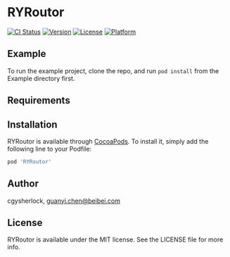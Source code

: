 # RYRoutor

[![CI Status](https://img.shields.io/travis/cgysherlock/RYRoutor.svg?style=flat)](https://travis-ci.org/cgysherlock/RYRoutor)
[![Version](https://img.shields.io/cocoapods/v/RYRoutor.svg?style=flat)](https://cocoapods.org/pods/RYRoutor)
[![License](https://img.shields.io/cocoapods/l/RYRoutor.svg?style=flat)](https://cocoapods.org/pods/RYRoutor)
[![Platform](https://img.shields.io/cocoapods/p/RYRoutor.svg?style=flat)](https://cocoapods.org/pods/RYRoutor)

## Example

To run the example project, clone the repo, and run `pod install` from the Example directory first.

## Requirements

## Installation

RYRoutor is available through [CocoaPods](https://cocoapods.org). To install
it, simply add the following line to your Podfile:

```ruby
pod 'RYRoutor'
```

## Author

cgysherlock, guanyi.chen@beibei.com

## License

RYRoutor is available under the MIT license. See the LICENSE file for more info.
